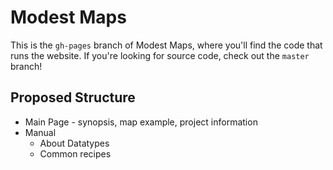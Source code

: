 # Modest Maps

This is the `gh-pages` branch of Modest Maps, where you'll
find the code that runs the website. If you're looking for source code,
check out the `master` branch!

## Proposed Structure

- Main Page - synopsis, map example, project information
- Manual
  - About Datatypes
  - Common recipes